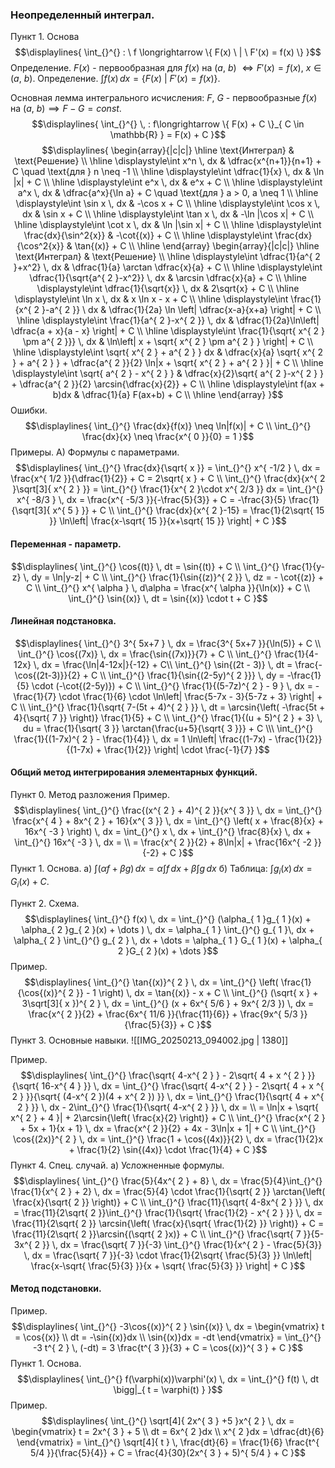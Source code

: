 ### Неопределенный интеграл.

Пункт 1. Основа
$$\displaylines{
\int_{}^{} : \ f \longrightarrow \{ F(x) \ | \ F'(x) = f(x) \} 
}$$
Определение. ${\displaystyle F(x)}$ - первообразная для ${\displaystyle f(x)}$ на ${\displaystyle (a, \ b)}$ ${\displaystyle \iff F'(x) = f(x), \ x \in (a, \ b)}$.
Определение. ${\displaystyle \int_{}^{} f(x) \, dx = \{ F(x) \ | \ F'(x) = f(x) \}}$.

Основная лемма интегрального исчисления: ${\displaystyle F, \ G}$ - первообразные ${\displaystyle f(x)}$ на ${\displaystyle (a, \ b) \implies F-G = const.}$
$$\displaylines{
\int_{}^{}  \, : f\longrightarrow \{ F(x) + C \}_{ C \in  \mathbb{R} }  = F(x) + C
}$$
$$\displaylines{
\begin{array}{|c|c|} \hline
\text{Интеграл} & \text{Решение} \\ \hline
\displaystyle\int x^n \, dx & \dfrac{x^{n+1}}{n+1} + C \quad \text{для } n \neq -1 \\ \hline 
\displaystyle\int \dfrac{1}{x} \, dx & \ln |x| + C \\ \hline  
\displaystyle\int e^x \, dx & e^x + C \\ \hline 
\displaystyle\int a^x \, dx & \dfrac{a^x}{\ln a} + C \quad \text{для } a > 0, a \neq 1 \\ \hline  
\displaystyle\int \sin x \, dx & -\cos x + C \\ \hline  
\displaystyle\int \cos x \, dx & \sin x + C \\ \hline  
\displaystyle\int \tan x \, dx & -\ln |\cos x| + C \\ \hline  
\displaystyle\int \cot x \, dx & \ln |\sin x| + C \\ \hline
\displaystyle\int \frac{dx}{\sin^2{x}} & -\cot{(x)} + C \\ \hline 
\displaystyle\int \frac{dx}{\cos^2{x}} & \tan{(x)} + C \\ \hline 
\end{array} \begin{array}{|c|c|} \hline  
\text{Интеграл} & \text{Решение} \\ \hline
\displaystyle\int \dfrac{1}{a^{ 2 }+x^2} \, dx & \dfrac{1}{a} \arctan \dfrac{x}{a} + C \\ \hline  
\displaystyle\int \dfrac{1}{\sqrt{a^{ 2 }-x^2}} \, dx & \arcsin \dfrac{x}{a} + C \\ \hline  
\displaystyle\int \dfrac{1}{\sqrt{x}} \, dx & 2\sqrt{x} + C \\   \hline  
\displaystyle\int \ln x \, dx & x \ln x - x + C \\ \hline  
\displaystyle\int \frac{1}{x^{ 2 }-a^{ 2 }} \ dx & \dfrac{1}{2a} \ln \left| \dfrac{x-a}{x+a}  \right| + C \\ \hline 
\displaystyle\int \frac{1}{a^{ 2 }-x^{ 2 }} \, dx   & \dfrac{1}{2a}\ln\left| \dfrac{a + x}{a - x}  \right| + C \\ \hline 
\displaystyle\int \frac{1}{\sqrt{ x^{ 2 } \pm  a^{ 2 }}} \, dx   &  \ln\left| x + \sqrt{ x^{ 2 } \pm a^{ 2 } } \right|  + C \\ \hline  
\displaystyle\int \sqrt{ x^{ 2 } + a^{ 2 } } dx & \dfrac{x}{a} \sqrt{ x^{ 2 } + a^{ 2 } } + \dfrac{a^{ 2 }}{2} \ln|x + \sqrt{ x^{ 2 } + a^{ 2 } }| + C \\ \hline 
\displaystyle\int \sqrt{ a^{ 2 } - x^{ 2 } } & \dfrac{x}{2}\sqrt{ a^{ 2 }-x^{ 2 } } + \dfrac{a^{ 2 }}{2} \arcsin{\dfrac{x}{2}} + C \\ \hline 
\displaystyle\int f(ax + b)dx & \dfrac{1}{a} F(ax+b) + C \\ \hline 
\end{array}
}$$
Ошибки.
$$\displaylines{
\int_{}^{}  \frac{dx}{f(x)} \neq \ln|f(x)| + C \\
\int_{}^{} \frac{dx}{x} \neq \frac{x^{ 0 }}{0} = 1  
}$$
Примеры.
A) Формулы с параметрами.
$$\displaylines{
\int_{}^{} \frac{dx}{\sqrt{ x }} = \int_{}^{} x^{ -1/2 } \, dx = \frac{x^{ 1/2 }}{\dfrac{1}{2}} + C = 2\sqrt{ x } + C \\
\int_{}^{}  \frac{dx}{x^{ 2 }\sqrt[3]{ x^{ 2 } }} = \int_{}^{}  \frac{1}{x^{ 2 }\cdot x^{ 2/3 }} dx = \int_{}^{} x^{ -8/3 } \, dx = \frac{x^{ -5/3 }}{-\frac{5}{3}} + C = -\frac{3}{5} \frac{1}{\sqrt[3]{ x^{ 5 } }} + C \\
\int_{}^{} \frac{dx}{x^{ 2 }-15} = \frac{1}{2\sqrt{ 15 }} \ln\left| \frac{x-\sqrt{ 15 }}{x+\sqrt{ 15 }}  \right| + C  
}$$
#### Переменная - параметр.
$$\displaylines{
\int_{}^{} \cos{(t)} \, dt = \sin{(t)} + C \\
\int_{}^{} \frac{1}{y-z} \, dy = \ln|y-z| + C \\
\int_{}^{} \frac{1}{\sin{(z)}^{ 2 }} \, dz = - \cot{(z)} + C \\
\int_{}^{} x^{ \alpha } \, d\alpha = \frac{x^{ \alpha }}{\ln(x)} + C \\
\int_{}^{} \sin{(x)} \, dt = \sin{(x)} \cdot t + C 
}$$

#### Линейная подстановка.
$$\displaylines{
\int_{}^{} 3^{ 5x+7 } \, dx = \frac{3^{ 5x+7 }}{\ln(5)} + C \\
\int_{}^{} \cos{(7x)} \, dx = \frac{\sin{(7x)}}{7} + C \\
\int_{}^{} \frac{1}{4-12x} \, dx = \frac{\ln|4-12x|}{-12} + C\\
\int_{}^{} \sin{(2t -  3)} \, dt = \frac{-\cos{(2t-3)}}{2} + C \\
\int_{}^{} \frac{1}{\sin{(2-5y)^{ 2 }}} \, dy =  -\frac{1}{5} \cdot  (-\cot{(2-5y)}) + C \\
\int_{}^{} \frac{1}{(5-7z)^{ 2 } - 9 } \, dx = -\frac{1}{7} \cdot  \frac{1}{6} \cdot  \ln\left| \frac{5-7x - 3}{5-7z + 3} \right| + C \\
\int_{}^{} \frac{1}{\sqrt{ 7-(5t + 4)^{ 2 } }} \, dt = \arcsin{\left( -\frac{5t + 4}{\sqrt{ 7 }}  \right)} \frac{1}{5} + C \\
\int_{}^{} \frac{1}{(u + 5)^{ 2 } + 3} \, du = \frac{1}{\sqrt{ 3 }} \arctan{\frac{u+5}{\sqrt{ 3 }}} + C \\\
\int_{}^{} \frac{1}{(1-7x)^{ 2 } - \frac{1}{4}} \, dx = 1 \ln\left| \frac{(1-7x) - \frac{1}{2}}{(1-7x) + \frac{1}{2}}  \right| \cdot  \frac{-1}{7} 
}$$
#### Общий метод интегрирования элементарных функций.
Пункт 0. Метод разложения
Пример.
$$\displaylines{
\int_{}^{} \frac{(x^{ 2 } + 4)^{ 2 }}{x^{ 3 }}  \, dx = \int_{}^{} \frac{x^{ 4 } + 8x^{ 2 } + 16}{x^{ 3 }}  \, dx = \int_{}^{} \left( x + \frac{8}{x} + 16x^{ -3 } \right) \, dx = \int_{}^{} x \, dx + \int_{}^{} \frac{8}{x} \, dx + \int_{}^{} 16x^{ -3 } \, dx = \\
= \frac{x^{ 2 }}{2} + 8\ln|x| + \frac{16x^{ -2 }}{-2} + C
}$$
Пункт 1. Основа.
а) ${\displaystyle \int_{}^{} (\alpha f + \beta g) \, dx = \alpha \int_{}^{} f \, dx + \beta \int_{}^{} g \, dx}$
б) Таблица: ${\displaystyle \int_{}^{} g_{ i }(x) \, dx = G_{ i }(x) + C.}$

Пункт 2. Схема.
$$\displaylines{
\int_{}^{} f(x) \, dx = \int_{}^{} (\alpha_{ 1 }g_{ 1 }(x) + \alpha_{ 2 }g_{ 2 }(x) + \dots ) \, dx = \alpha_{ 1 } \int_{}^{}  g_{ 1 }\, dx  + \alpha_{ 2 } \int_{}^{} g_{ 2 }  \, dx + \dots = \alpha_{ 1 } G_{ 1 }(x) + \alpha_{ 2 }G_{ 2 }(x) + \dots 
}$$
Пример.
$$\displaylines{
\int_{}^{} \tan{(x)}^{ 2 } \, dx = \int_{}^{} \left( \frac{1}{\cos{(x)}^{ 2 }} - 1 \right) \, dx = \tan{(x)} - x + C \\
\int_{}^{} (\sqrt{ x } + 3\sqrt[3]{ x })^{ 2 } \, dx = \int_{}^{} (x + 6x^{ 5/6 } + 9x^{ 2/3 }) \, dx  = \frac{x^{ 2 }}{2} + \frac{6x^{ 11/6 }}{\frac{11}{6}} + \frac{9x^{ 5/3 }}{\frac{5}{3}} + C
}$$
Пункт 3. Основные навыки.
![[IMG_20250213_094002.jpg | 1380]]

Пример.
$$\displaylines{
\int_{}^{} \frac{\sqrt{ 4-x^{ 2 } } - 2\sqrt{ 4 + x ^{ 2 } }}{\sqrt{ 16-x^{ 4 } }}  \, dx = \int_{}^{} \frac{\sqrt{ 4-x^{ 2 } } - 2\sqrt{ 4 + x ^{ 2 } }}{\sqrt{ (4-x^{ 2 })(4 + x^{ 2 }) }}  \, dx = \int_{}^{} \frac{1}{\sqrt{ 4 + x^{ 2 } }} \, dx - 2\int_{}^{} \frac{1}{\sqrt{ 4-x^{ 2 } }} \, dx = \\
= \ln|x + \sqrt{ x^{ 2 } + 4 }| + 2\arcsin{\left( \frac{x}{2} \right)} + C \\
\int_{}^{} \frac{x^{ 2 } + 5x + 1}{x + 1} \, dx = \frac{x^{ 2 }}{2} + 4x - 3\ln|x + 1| + C \\
\int_{}^{} \cos{(2x)}^{ 2 } \, dx = \int_{}^{} \frac{1 + \cos{(4x)}}{2} \, dx = \frac{1}{2}x + \frac{1}{2} \sin{(4x)} \cdot  \frac{1}{4} + C   
}$$
Пункт 4. Спец. случай.
а) Усложненные формулы.
$$\displaylines{
\int_{}^{} \frac{5}{4x^{ 2 } + 8} \, dx = \frac{5}{4}\int_{}^{} \frac{1}{x^{ 2 } + 2} \, dx  = \frac{5}{4} \cdot  \frac{1}{\sqrt{ 2 }} \arctan{\left( \frac{x}{\sqrt{ 2 }}  \right)} + C \\
\int_{}^{} \frac{11}{\sqrt{ 4-8x^{ 2 } }} \, dx = \frac{11}{2\sqrt{ 2 }}\int_{}^{} \frac{1}{\sqrt{ \frac{1}{2} - x^{ 2 } }} \, dx = \frac{11}{2\sqrt{ 2 }} \arcsin{\left( \frac{x}{\sqrt{ \frac{1}{2} }} \right)} + C = \frac{11}{2\sqrt{ 2 }}\arcsin{(\sqrt{ 2 }x)}  + C \\
\int_{}^{} \frac{\sqrt{ 7 }}{5-3x^{ 2 }} \, dx = \frac{\sqrt{ 7 }}{-3} \int_{}^{} \frac{1}{x^{ 2 } - \frac{5}{3}} \, dx  = \frac{\sqrt{ 7 }}{-3} \cdot \frac{1}{2\sqrt{ \frac{5}{3} }} \ln\left| \frac{x-\sqrt{ \frac{5}{3} }}{x + \sqrt{ \frac{5}{3} }}  \right| + C  
}$$

#### Метод подстановки.
Пример.
$$\displaylines{
\int_{}^{} -3\cos{(x)}^{ 2 } \sin{(x)} \, dx = \begin{vmatrix}
t = \cos{(x)} \\
dt = -\sin{(x)}dx \\
\sin{(x)}dx = -dt
\end{vmatrix} = \int_{}^{} -3 t^{ 2 } \, (-dt) = 3 \frac{t^{ 3 }}{3} + C = \cos{(x)}^{ 3 } + C
}$$
Пункт 1. Основа.
$$\displaylines{
\int_{}^{} f(\varphi(x))\varphi'(x) \, dx  = \int_{}^{} f(t) \, dt \bigg|_{ t = \varphi(t) } 
}$$
Пример.
$$\displaylines{
\int_{}^{} \sqrt[4]{ 2x^{ 3 } +5 }x^{ 2 } \, dx = \begin{vmatrix}
t = 2x^{ 3 } + 5  \\
dt = 6x^{ 2 }dx  \\
x^{ 2 }dx = \dfrac{dt}{6}
\end{vmatrix} = \int_{}^{} \sqrt[4]{ t } \, \frac{dt}{6} = \frac{1}{6} \frac{t^{ 5/4 }}{\frac{5}{4}} + C = \frac{4}{30}(2x^{ 3 } + 5)^{ 5/4 } + C  
}$$